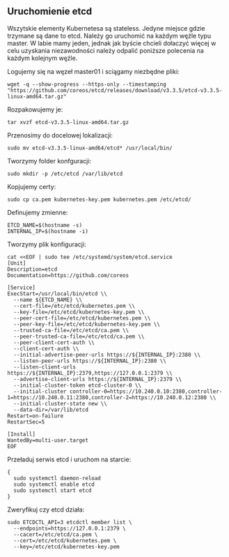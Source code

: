 ## Uruchomienie etcd

Wszytskie elementy Kubernetesa są stateless. Jedyne miejsce gdzie trzymane są dane to etcd. Należy go uruchomić na każdym węźle typu master. W labie mamy jeden, jednak jak byście chcieli dołaczyć więcej w celu uzyskania niezawodności należy odpalić poniższe polecenia na każdym kolejnym węźle.

Logujemy się na węzeł master01 i sciągamy niezbędne pliki:
```
wget -q --show-progress --https-only --timestamping "https://github.com/coreos/etcd/releases/download/v3.3.5/etcd-v3.3.5-linux-amd64.tar.gz"
```
Rozpakowujemy je:
```
tar xvzf etcd-v3.3.5-linux-amd64.tar.gz
```
Przenosimy do docelowej lokalizacji:
```
sudo mv etcd-v3.3.5-linux-amd64/etcd* /usr/local/bin/
```
Tworzymy folder konfguracji:
```
sudo mkdir -p /etc/etcd /var/lib/etcd
```
Kopjujemy certy:
```
sudo cp ca.pem kubernetes-key.pem kubernetes.pem /etc/etcd/
```
Definujemy zmienne:
```
ETCD_NAME=$(hostname -s)
INTERNAL_IP=$(hostname -i)
```
Tworzymy plik konfiguracji:
```
cat <<EOF | sudo tee /etc/systemd/system/etcd.service
[Unit]
Description=etcd
Documentation=https://github.com/coreos

[Service]
ExecStart=/usr/local/bin/etcd \\
  --name ${ETCD_NAME} \\
  --cert-file=/etc/etcd/kubernetes.pem \\
  --key-file=/etc/etcd/kubernetes-key.pem \\
  --peer-cert-file=/etc/etcd/kubernetes.pem \\
  --peer-key-file=/etc/etcd/kubernetes-key.pem \\
  --trusted-ca-file=/etc/etcd/ca.pem \\
  --peer-trusted-ca-file=/etc/etcd/ca.pem \\
  --peer-client-cert-auth \\
  --client-cert-auth \\
  --initial-advertise-peer-urls https://${INTERNAL_IP}:2380 \\
  --listen-peer-urls https://${INTERNAL_IP}:2380 \\
  --listen-client-urls https://${INTERNAL_IP}:2379,https://127.0.0.1:2379 \\
  --advertise-client-urls https://${INTERNAL_IP}:2379 \\
  --initial-cluster-token etcd-cluster-0 \\
  --initial-cluster controller-0=https://10.240.0.10:2380,controller-1=https://10.240.0.11:2380,controller-2=https://10.240.0.12:2380 \\
  --initial-cluster-state new \\
  --data-dir=/var/lib/etcd
Restart=on-failure
RestartSec=5

[Install]
WantedBy=multi-user.target
EOF
```
Przeładuj serwis etcd i uruchom na starcie:
```
{
  sudo systemctl daemon-reload
  sudo systemctl enable etcd
  sudo systemctl start etcd
}
```
Zweryfikuj czy etcd działa:
```
sudo ETCDCTL_API=3 etcdctl member list \
  --endpoints=https://127.0.0.1:2379 \
  --cacert=/etc/etcd/ca.pem \
  --cert=/etc/etcd/kubernetes.pem \
  --key=/etc/etcd/kubernetes-key.pem
```
